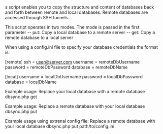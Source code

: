 s script enables you to copy the structure and content of databases back and
 forth between remote and local databases. Remote databases are accessed through
 SSH tunnels.

 This script operates in two modes. The mode is passed in the first parameter
 -- put: Copy a local database to a remote server
 -- get: Copy a remote database to a local server

 When using a config.ini file to specify your database credentials the format is:

 [remote]
 ssh      = user@server.com
 username = remoteDbUsername
 password = remoteDbPassword
 database = remoteDbName

 [local]
 username = localDbUsername
 password = localDbPassword
 database = localDbName


 Example usage: Replace your local database with a remote database
 dbsync.php get

 Example usage: Replace a remote database with your local database
 dbsync.php put

 Example usage using extrenal config file: Replace a remote database with your local database
 dbsync.php put path/to/config.ini
